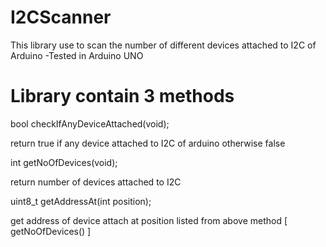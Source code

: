 # I2CScanner

This library use to scan the number of different devices attached to I2C of Arduino
-Tested in Arduino UNO

# Library contain 3 methods

bool checkIfAnyDeviceAttached(void);

return true if any device attached to I2C of arduino otherwise false

int getNoOfDevices(void);

return number of devices attached to I2C

uint8_t getAddressAt(int position);

get address of device attach at position listed from above method [ getNoOfDevices() ]
